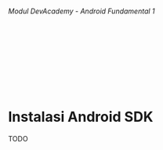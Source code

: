 
###### Modul DevAcademy - Android Fundamental 1

<br/>
<br/>
<br/>
<br/>
<br/>
<br/>
<br/>

# Instalasi Android SDK

TODO 


